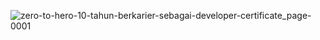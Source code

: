 ![zero-to-hero-10-tahun-berkarier-sebagai-developer-certificate_page-0001](https://user-images.githubusercontent.com/106642549/209958195-8d990dc9-1a40-49c2-aba9-a1f3c6b1dfac.jpg)
